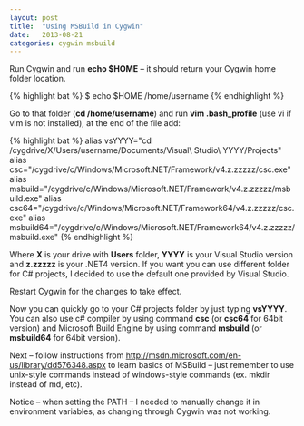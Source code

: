 ```yaml
---
layout: post
title:  "Using MSBuild in Cygwin"
date:   2013-08-21
categories: cygwin msbuild
---
```


Run Cygwin and run **echo $HOME** – it should return your Cygwin home folder location.

{% highlight bat %}
$ echo $HOME
/home/username
{% endhighlight %}

Go to that folder (**cd /home/username**) and run **vim .bash_profile** (use vi if vim is not installed), at the end of the file add:

{% highlight bat %}
alias vsYYYY="cd /cygdrive/X/Users/username/Documents/Visual\ Studio\ YYYY/Projects"
alias csc="/cygdrive/c/Windows/Microsoft.NET/Framework/v4.z.zzzzz/csc.exe"
alias msbuild="/cygdrive/c/Windows/Microsoft.NET/Framework/v4.z.zzzzz/msbuild.exe"
alias csc64="/cygdrive/c/Windows/Microsoft.NET/Framework64/v4.z.zzzzz/csc.exe"
alias msbuild64="/cygdrive/c/Windows/Microsoft.NET/Framework64/v4.z.zzzzz/msbuild.exe"
{% endhighlight %}

Where **X** is your drive with **Users** folder, **YYYY** is your Visual Studio version and **z.zzzzz** is your .NET4 version. If you want you can use different folder for C# projects, I decided to use the default one provided by Visual Studio.

Restart Cygwin for the changes to take effect.

Now you can quickly go to your C# projects folder by just typing **vsYYYY**. You can also use c# compiler by using command **csc** (or **csc64** for 64bit version) and Microsoft Build Engine by using command **msbuild** (or **msbuild64** for 64bit version).

Next – follow instructions from <a href="http://msdn.microsoft.com/en-us/library/dd576348.aspx" target="_blank">http://msdn.microsoft.com/en-us/library/dd576348.aspx</a> to learn basics of MSBuild – just remember to use unix-style commands instead of windows-style commands (ex. mkdir instead of md, etc).

Notice – when setting the PATH – I needed to manually change it in environment variables, as changing through Cygwin was not working.